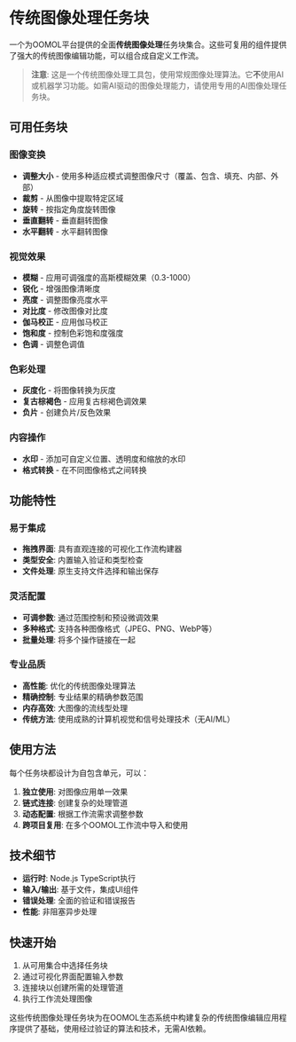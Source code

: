 # 传统图像处理任务块

一个为OOMOL平台提供的全面**传统图像处理**任务块集合。这些可复用的组件提供了强大的传统图像编辑功能，可以组合成自定义工作流。

> **注意**: 这是一个传统图像处理工具包，使用常规图像处理算法。它**不**使用AI或机器学习功能。如需AI驱动的图像处理能力，请使用专用的AI图像处理任务块。

## 可用任务块

### 图像变换
- **调整大小** - 使用多种适应模式调整图像尺寸（覆盖、包含、填充、内部、外部）
- **裁剪** - 从图像中提取特定区域
- **旋转** - 按指定角度旋转图像
- **垂直翻转** - 垂直翻转图像
- **水平翻转** - 水平翻转图像

### 视觉效果
- **模糊** - 应用可调强度的高斯模糊效果（0.3-1000）
- **锐化** - 增强图像清晰度
- **亮度** - 调整图像亮度水平
- **对比度** - 修改图像对比度
- **伽马校正** - 应用伽马校正
- **饱和度** - 控制色彩饱和度强度
- **色调** - 调整色调值

### 色彩处理
- **灰度化** - 将图像转换为灰度
- **复古棕褐色** - 应用复古棕褐色调效果
- **负片** - 创建负片/反色效果

### 内容操作
- **水印** - 添加可自定义位置、透明度和缩放的水印
- **格式转换** - 在不同图像格式之间转换

## 功能特性

### 易于集成
- **拖拽界面**: 具有直观连接的可视化工作流构建器
- **类型安全**: 内置输入验证和类型检查
- **文件处理**: 原生支持文件选择和输出保存

### 灵活配置
- **可调参数**: 通过范围控制和预设微调效果
- **多种格式**: 支持各种图像格式（JPEG、PNG、WebP等）
- **批量处理**: 将多个操作链接在一起

### 专业品质
- **高性能**: 优化的传统图像处理算法
- **精确控制**: 专业结果的精确参数范围
- **内存高效**: 大图像的流线型处理
- **传统方法**: 使用成熟的计算机视觉和信号处理技术（无AI/ML）

## 使用方法

每个任务块都设计为自包含单元，可以：

1. **独立使用**: 对图像应用单一效果
2. **链式连接**: 创建复杂的处理管道
3. **动态配置**: 根据工作流需求调整参数
4. **跨项目复用**: 在多个OOMOL工作流中导入和使用

## 技术细节

- **运行时**: Node.js TypeScript执行
- **输入/输出**: 基于文件，集成UI组件
- **错误处理**: 全面的验证和错误报告
- **性能**: 非阻塞异步处理

## 快速开始

1. 从可用集合中选择任务块
2. 通过可视化界面配置输入参数
3. 连接块以创建所需的处理管道
4. 执行工作流处理图像

这些传统图像处理任务块为在OOMOL生态系统中构建复杂的传统图像编辑应用程序提供了基础，使用经过验证的算法和技术，无需AI依赖。